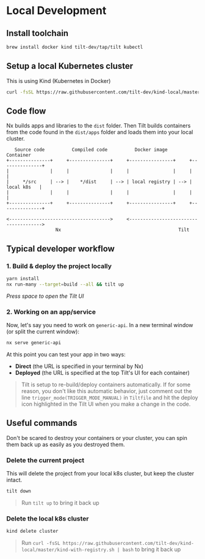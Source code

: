 # Local Development

## Install toolchain

```sh
brew install docker kind tilt-dev/tap/tilt kubectl
```

## Setup a local Kubernetes cluster

This is using Kind (Kubernetes in Docker)

```sh
curl -fsSL https://raw.githubusercontent.com/tilt-dev/kind-local/master/kind-with-registry.sh | bash
```

## Code flow

Nx builds apps and libraries to the `dist` folder. Then Tilt builds containers from the code found in the `dist/apps` folder and loads them into your local cluster.

```text
   Source code          Compiled code          Docker image            Container
+---------------+     +---------------+     +----------------+     +---------------+
|               |     |               |     |                |     |               |
|     */src     | --> |    */dist     | --> | local registry | --> |   local k8s   |
|               |     |               |     |                |     |               |
+---------------+     +---------------+     +----------------+     +---------------+

<------------------------------------->     <-------------------------------------->
                  Nx                                           Tilt
```

## Typical developer workflow

### 1. Build & deploy the project locally

```sh
yarn install
nx run-many --target=build --all && tilt up
```

_Press space to open the Tilt UI_

### 2. Working on an app/service

Now, let's say you need to work on `generic-api`. In a new terminal window (or split the current window):

```sh
nx serve generic-api
```

At this point you can test your app in two ways:

- **Direct** (the URL is specified in your terminal by Nx)
- **Deployed** (the URL is specified at the top Tilt's UI for each container)

> Tilt is setup to re-build/deploy containers automatically. If for some reason, you don't like this automatic behavior, just comment out the line `trigger_mode(TRIGGER_MODE_MANUAL)` in `Tiltfile` and hit the deploy icon highlighted in the Tilt UI when you make a change in the code.

## Useful commands

Don't be scared to destroy your containers or your cluster, you can spin them back up as easily as you destroyed them.

### Delete the current project

This will delete the project from your local k8s cluster, but keep the cluster intact.

```sh
tilt down
```

> Run `tilt up` to bring it back up

### Delete the local k8s cluster

```sh
kind delete cluster
```

> Run `curl -fsSL https://raw.githubusercontent.com/tilt-dev/kind-local/master/kind-with-registry.sh | bash` to bring it back up
